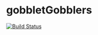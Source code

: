 # gobbletGobblers
[![Build Status](https://travis-ci.org/kentokura/gobbletGobblers.svg?branch=master)](https://travis-ci.org/kentokura/gobbletGobblers)
